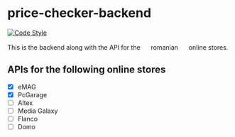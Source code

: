 # price-checker-backend

[![Code Style](https://badgen.net/badge/code%20style/airbnb/ff5a5f?icon=airbnb)](https://github.com/airbnb/javascript)

This is the backend along with the API for the <img src="https://upload.wikimedia.org/wikipedia/commons/thumb/7/73/Flag_of_Romania.svg/1200px-Flag_of_Romania.svg.png" width="16"> romanian <img src="https://upload.wikimedia.org/wikipedia/commons/thumb/7/73/Flag_of_Romania.svg/1200px-Flag_of_Romania.svg.png" width="16"> online stores.

## APIs for the following online stores
- [x] eMAG
- [x] PcGarage
- [ ] Altex
- [ ] Media Galaxy
- [ ] Flanco
- [ ] Domo
